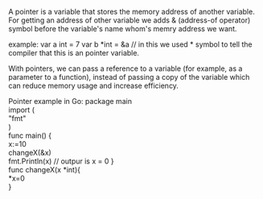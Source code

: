 A pointer is a variable that stores the memory address of another variable. For getting an address of other variable we adds & (address-of operator) symbol before the variable's name whom's memry address we want.

example: var a int = 7
        var b *int = &a // in this we used * symbol to tell the compiler that this is an pointer variable.


With pointers, we can pass a reference to a variable (for example, as a parameter to a function), instead of passing a copy of the variable which can reduce memory usage and increase efficiency.

Pointer example in Go:
        package main  
        import (  
                "fmt"  
            )  
        func main() {  
            x:=10  
            changeX(&x)  
            fmt.Println(x)  // outpur is x = 0
        }  
        func changeX(x *int){  
            *x=0  
        }  